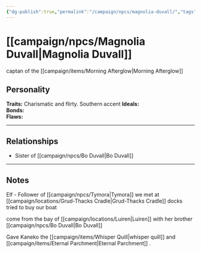 ```yaml
---
{"dg-publish":true,"permalink":"/campaign/npcs/magnolia-duvall/","tags":["character","npc"]}
---
```


# [[campaign/npcs/Magnolia Duvall\|Magnolia Duvall]]
captan of the [[campaign/items/Morning Afterglow\|Morning Afterglow]]

## Personality
**Traits:**  Charismatic and flirty. Southern accent
**Ideals:**  
**Bonds:**  
**Flaws:**  

---

## Relationships
- Sister of [[campaign/npcs/Bo Duvall\|Bo Duvall]]

---

## Notes
Elf - Follower of [[campaign/npcs/Tymora\|Tymora]]
we met at [[campaign/locations/Grud-Thacks Cradle\|Grud-Thacks Cradle]] docks
tried to buy our boat

come from the bay of [[campaign/locations/Luiren\|Luiren]]  with her brother [[campaign/npcs/Bo Duvall\|Bo Duvall]]

Gave Kaneko the [[campaign/items/Whisper Quill\|whisper quill]] and [[campaign/items/Eternal Parchment\|Eternal Parchment]] .
